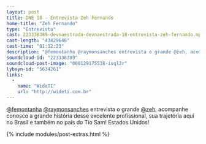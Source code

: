 ```yaml
---
layout: post
title: DNE 18 - Entrevista Zeh Fernando
home-title: "Zeh Fernando"
type: "Entrevista"
cast: 223338389-devnaestrada-devnaestrada-18-entrevista-zeh-fernando.mp3
cast-length: "43429646"
cast-time: "01:12:23"
description: "@femontanha @raymonsanches entrevista o grande @zeh, acompanhe conosco a grande história desse excelente profissional, sua trajetória aqui no Brasil e também no país do Tio Sam! Estados Unidos!"
soundcloud-id: "223338389"
soundcloud-post-image: "000129175538-isql2r"
lybsyn-id: "5634261"
links:
  -
    name: "WideTI"
    url: "http://wideti.com.br"
---
```


[@femontanha](http://twitter.com/femontanha) [@raymonsanches](http://twitter.com/raymonsanches) entrevista o grande [@zeh](http://twitter.com/zeh), acompanhe conosco a grande história desse excelente profissional, sua trajetória aqui no Brasil e também no país do Tio Sam! Estados Unidos!

{% include modules/post-extras.html %}
